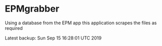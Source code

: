 # EPMgrabber
Using a database from the EPM app this application scrapes the files as required


Latest backup: Sun Sep 15 16:28:01 UTC 2019
